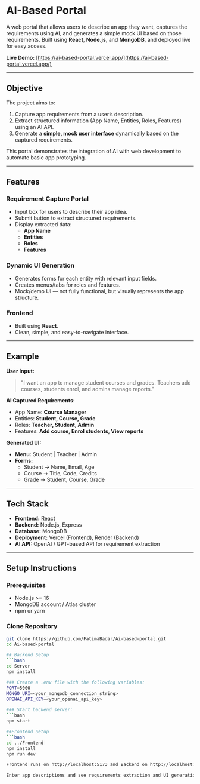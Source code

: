# AI-Based Portal

A web portal that allows users to describe an app they want, captures the requirements using AI, and generates a simple mock UI based on those requirements. Built using **React**, **Node.js**, and **MongoDB**, and deployed live for easy access.  

**Live Demo:** [https://ai-based-portal.vercel.app/](https://ai-based-portal.vercel.app/)  

---

## Objective

The project aims to:

1. Capture app requirements from a user’s description.  
2. Extract structured information (App Name, Entities, Roles, Features) using an AI API.  
3. Generate a **simple, mock user interface** dynamically based on the captured requirements.  

This portal demonstrates the integration of AI with web development to automate basic app prototyping.

---

## Features

### Requirement Capture Portal
- Input box for users to describe their app idea.
- Submit button to extract structured requirements.
- Display extracted data:
  - **App Name**  
  - **Entities**  
  - **Roles**  
  - **Features**

### Dynamic UI Generation
- Generates forms for each entity with relevant input fields.
- Creates menus/tabs for roles and features.
- Mock/demo UI — not fully functional, but visually represents the app structure.

### Frontend
- Built using **React**.
- Clean, simple, and easy-to-navigate interface.

---

## Example

**User Input:**  
> "I want an app to manage student courses and grades. Teachers add courses, students enrol, and admins manage reports."

**AI Captured Requirements:**  
- App Name: **Course Manager**  
- Entities: **Student, Course, Grade**  
- Roles: **Teacher, Student, Admin**  
- Features: **Add course, Enrol students, View reports**

**Generated UI:**  
- **Menu:** Student | Teacher | Admin  
- **Forms:**  
  - Student → Name, Email, Age  
  - Course → Title, Code, Credits  
  - Grade → Student, Course, Grade  

---

## Tech Stack

- **Frontend:** React  
- **Backend:** Node.js, Express  
- **Database:** MongoDB  
- **Deployment:** Vercel (Frontend), Render (Backend)  
- **AI API:** OpenAI / GPT-based API for requirement extraction  

---

## Setup Instructions

### Prerequisites
- Node.js >= 16  
- MongoDB account / Atlas cluster  
- npm or yarn  

### Clone Repository
```bash
git clone https://github.com/FatimaBadar/Ai-based-portal.git
cd Ai-based-portal

## Backend Setup
```bash
cd Server
npm install

### Create a .env file with the following variables:
PORT=5000
MONGO_URI=<your_mongodb_connection_string>
OPENAI_API_KEY=<your_openai_api_key>

### Start backend server:
```bash
npm start

##Frontend Setup
```bash
cd ../Frontend
npm install
npm run dev

Frontend runs on http://localhost:5173 and Backend on http://localhost:3000 by default.

Enter app descriptions and see requirements extraction and UI generation in action.
